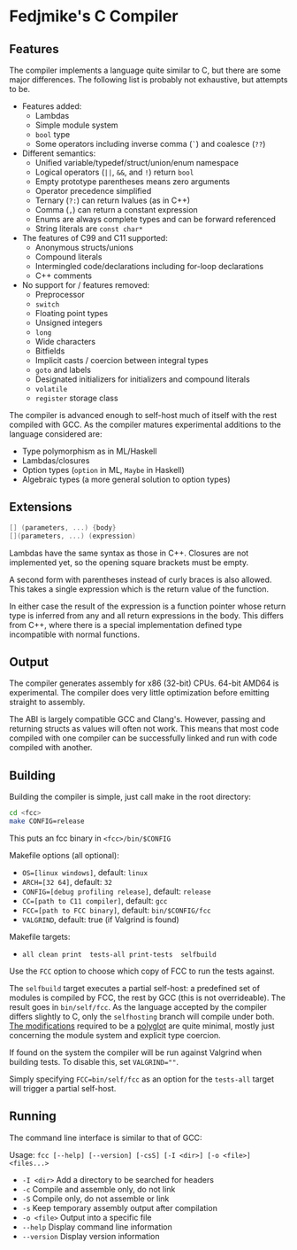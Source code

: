 Fedjmike's C Compiler
=====================

Features
--------

The compiler implements a language quite similar to C, but there are some major differences. The following list is probably not exhaustive, but attempts to be.

- Features added:
  - Lambdas
  - Simple module system
  - `bool` type
  - Some operators including inverse comma (`` ` ``) and coalesce (`??`)
- Different semantics:
  - Unified variable/typedef/struct/union/enum namespace
  - Logical operators (`||`, `&&`, and `!`) return `bool`
  - Empty prototype parentheses means zero arguments
  - Operator precedence simplified
  - Ternary (`?:`) can return lvalues (as in C++)
  - Comma (`,`) can return a constant expression
  - Enums are always complete types and can be forward referenced
  - String literals are `const char*`
- The features of C99 and C11 supported:
  - Anonymous structs/unions
  - Compound literals
  - Intermingled code/declarations including for-loop declarations
  - C++ comments
- No support for / features removed:
  - Preprocessor
  - `switch`
  - Floating point types
  - Unsigned integers
  - `long`
  - Wide characters
  - Bitfields
  - Implicit casts / coercion between integral types
  - `goto` and labels
  - Designated initializers for initializers and compound literals
  - `volatile`
  - `register` storage class

The compiler is advanced enough to self-host much of itself with the rest compiled with GCC. As the compiler matures experimental additions to the language considered are:

- Type polymorphism as in ML/Haskell
- Lambdas/closures
- Option types (`option` in ML, `Maybe` in Haskell)
- Algebraic types (a more general solution to option types)

Extensions
----------

```c
[] (parameters, ...) {body}
[](parameters, ...) (expression)
```

Lambdas have the same syntax as those in C++. Closures are not implemented yet, so the opening square brackets must be empty. 

A second form with parentheses instead of curly braces is also allowed. This takes a single expression which is the return value of the function.

In either case the result of the expression is a function pointer whose return type is inferred from any and all return expressions in the body. This differs from C++, where there is a special implementation defined type incompatible with normal functions.


Output
------

The compiler generates assembly for x86 (32-bit) CPUs. 64-bit AMD64 is experimental. The compiler does very little optimization before emitting straight to assembly.

The ABI is largely compatible GCC and Clang's. However, passing and returning structs as values will often not work. This means that most code compiled with one compiler can be successfully linked and run with code compiled with another.

Building
--------

Building the compiler is simple, just call make in the root directory:

```bash
cd <fcc>
make CONFIG=release
```

This puts an fcc binary in `<fcc>/bin/$CONFIG`

Makefile options (all optional):
- `OS=[linux windows]`, default: `linux`
- `ARCH=[32 64]`, default: `32`
- `CONFIG=[debug profiling release]`, default: `release`
- `CC=[path to C11 compiler]`, default: `gcc`
- `FCC=[path to FCC binary]`, default: `bin/$CONFIG/fcc`
- `VALGRIND`, default: true (if Valgrind is found)

Makefile targets:
- `all clean print  tests-all print-tests  selfbuild`

Use the `FCC` option to choose which copy of FCC to run the tests against.

The `selfbuild` target executes a partial self-host: a predefined set of modules is compiled by FCC, the rest by GCC (this is not overrideable). The result goes in `bin/self/fcc`. As the language accepted by the compiler differs slightly to C, only the `selfhosting` branch will compile under both. [The modifications](https://github.com/Fedjmike/fcc/compare/selfhosting) required to be a [polyglot](http://en.wikipedia.org/wiki/Polyglot_(computing)) are quite minimal, mostly just concerning the module system and explicit type coercion.

If found on the system the compiler will be run against Valgrind when building tests. To disable this, set `VALGRIND=""`.

Simply specifying `FCC=bin/self/fcc` as an option for the `tests-all` target will trigger a partial self-host.

Running
-------

The command line interface is similar to that of GCC:

Usage: `fcc [--help] [--version] [-csS] [-I <dir>] [-o <file>] <files...>`
- `-I <dir>`   Add a directory to be searched for headers
- `-c`         Compile and assemble only, do not link
- `-S`         Compile only, do not assemble or link
- `-s`         Keep temporary assembly output after compilation
- `-o <file>`  Output into a specific file
- `--help`     Display command line information
- `--version`  Display version information
